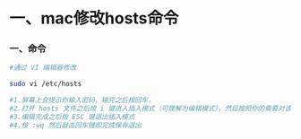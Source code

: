 # 一、mac修改hosts命令

### 一、命令

```bash
#通过 VI 编辑器修改

sudo vi /etc/hosts

#1.屏幕上会提示你输入密码，输完之后按回车，
#2.打开 hosts 文件之后按 i 键进入插入模式（可理解为编辑模式），然后按照你的需要对该文件进行编辑
#3.编辑完成之后按 ESC 键退出插入模式
#4.按 :wq 然后敲击回车键即完成保存退出
```





